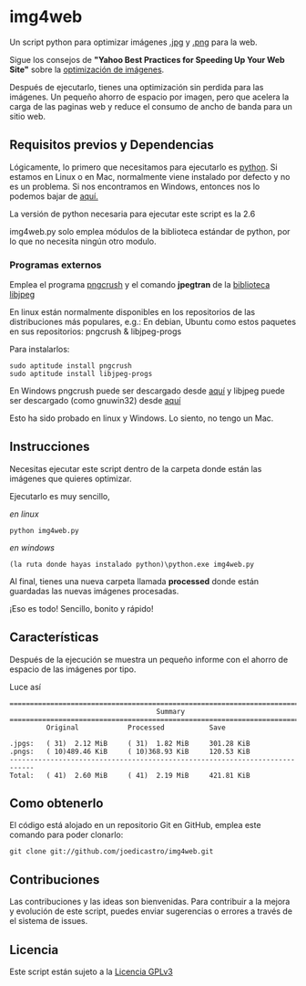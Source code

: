 # img4web

Un script python para optimizar imágenes
[.jpg](http://es.wikipedia.org/wiki/Joint_Photographic_Experts_Group) y
[.png](http://es.wikipedia.org/wiki/Portable_Network_Graphics) para la web.

Sigue los consejos de **"Yahoo Best Practices for Speeding Up Your Web Site"**
sobre la [optimización de imágenes](http://developer.yahoo.com/performance/rules.html#opt_images).

Después de ejecutarlo, tienes una optimización sin perdida para las imágenes.
Un pequeño ahorro de espacio por imagen, pero que acelera la carga de las
paginas web y reduce el consumo de ancho de banda para un sitio web.


## Requisitos previos y Dependencias

Lógicamente, lo primero que necesitamos para ejecutarlo es
[python](http://www.python.org/). Si estamos en Linux o en Mac, normalmente
viene instalado por defecto y no es un problema. Si nos encontramos en Windows,
entonces nos lo podemos bajar de [aquí.](http://www.python.org/download/)

La versión de python necesaria para ejecutar este script es la 2.6

img4web.py solo emplea módulos de la biblioteca estándar de python, por lo que
no necesita ningún otro modulo.

### Programas externos

Emplea el programa [pngcrush](http://pmt.sourceforge.net/pngcrush/) y el comando
**jpegtran** de la [biblioteca libjpeg](http://www.ijg.org/)

En linux están normalmente disponibles en los repositorios de las distribuciones
más populares, e.g.:
En debian, Ubuntu como estos paquetes en sus repositorios: pngcrush & libjpeg-progs

Para instalarlos:

    sudo aptitude install pngcrush
    sudo aptitude install libjpeg-progs

En Windows pngcrush puede ser descargado desde
[aquí](http://sourceforge.net/projects/pmt/files/pngcrush-executables/) y
libjpeg puede ser descargado (como gnuwin32) desde
[aquí](http://gnuwin32.sourceforge.net/downlinks/jpeg.php)

Esto ha sido probado en linux y Windows. Lo siento, no tengo un Mac.

## Instrucciones

Necesitas ejecutar este script dentro de la carpeta donde están las imágenes
que quieres optimizar.

Ejecutarlo es muy sencillo,

_en linux_

    python img4web.py

_en windows_

    (la ruta donde hayas instalado python)\python.exe img4web.py

Al final, tienes una nueva carpeta llamada **processed** donde están guardadas
las nuevas imágenes procesadas.

¡Eso es todo! Sencillo, bonito y rápido!

## Características

Después de la ejecución se muestra un pequeño informe con el ahorro de espacio
de las imágenes por tipo.

Luce así

    ============================================================================
                                        Summary
    ============================================================================
             Original            Processed           Save

    .jpgs:   ( 31)  2.12 MiB     ( 31)  1.82 MiB     301.28 KiB
    .pngs:   ( 10)489.46 KiB     ( 10)368.93 KiB     120.53 KiB
    ----------------------------------------------------------------------------
    Total:   ( 41)  2.60 MiB     ( 41)  2.19 MiB     421.81 KiB


## Como obtenerlo

El código está alojado en un repositorio Git en GitHub, emplea este comando para
poder clonarlo:

    git clone git://github.com/joedicastro/img4web.git

## Contribuciones

Las contribuciones y las ideas son bienvenidas. Para contribuir a la mejora y
evolución de este script, puedes enviar sugerencias o errores a través de el
sistema de issues.

## Licencia

Este script están sujeto a la [Licencia GPLv3 ](http://www.gnu.org/licenses/gpl.html)
